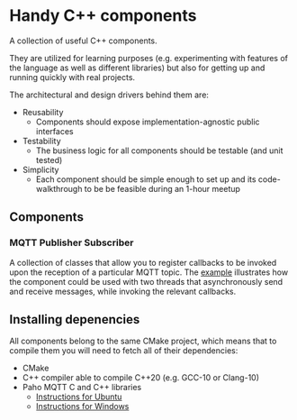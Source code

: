# Handy C++ components

A collection of useful C++ components.

They are utilized for learning purposes (e.g. experimenting with features of the language
as well as different libraries) but also for getting up and running quickly with real projects.

The architectural and design drivers behind them are:
* Reusability
  * Components should expose implementation-agnostic public interfaces
* Testability
  * The business logic for all components should be testable (and unit tested) 
* Simplicity
  * Each component should be simple enough to set up and its code-walkthrough to be
    be feasible during an 1-hour meetup
## Components

### MQTT Publisher Subscriber

A collection of classes that allow you to register callbacks to be invoked upon the reception of
a particular MQTT topic.
The [example](services/mqtt_publisher_subscriber.cpp) illustrates how the component could be used
with two threads that asynchronously send and receive messages, while invoking the relevant callbacks.

## Installing depenencies

All components belong to the same CMake project, which means that to compile them you will
need to fetch all of their dependencies:

* CMake
* C++ compiler able to compile C++20 (e.g. GCC-10 or Clang-10)
* Paho MQTT C and C++ libraries
  * [Instructions for Ubuntu](https://github.com/eclipse/paho.mqtt.cpp#unix-and-linux)
  * [Instructions for Windows](https://github.com/eclipse/paho.mqtt.cpp#windows)
